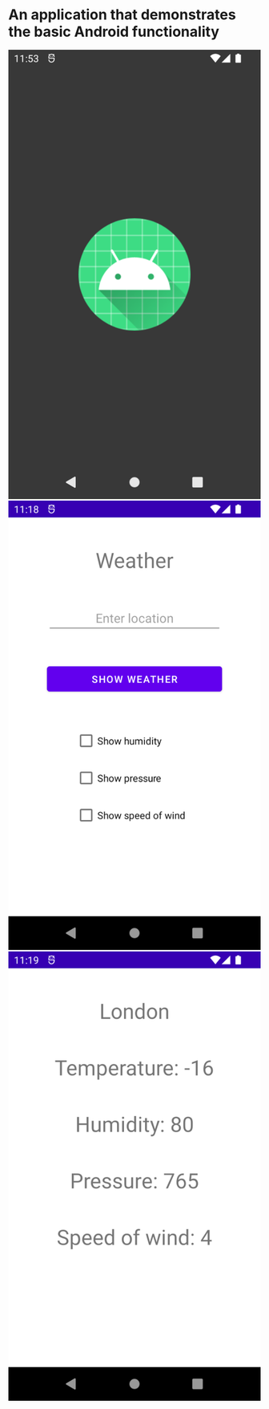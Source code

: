 # An application that demonstrates the basic Android functionality
![splash_screen](screenshots/splash_screen.png) ![first_activity](screenshots/first_activity.png) ![second_activity](screenshots/second_activity.png)